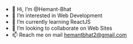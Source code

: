 - 👋 Hi, I’m @Hemant-Bhat
- 👀 I’m interested in Web Development
- 🌱 I’m currently learning ReactJS
- 💞️ I’m looking to collaborate on Web Sites
- 📫 Reach me on mail hemantbhat2@gmail.com

<!---
Hemant-Bhat/Hemant-Bhat is a ✨ special ✨ repository because its `README.md` (this file) appears on your GitHub profile.
You can click the Preview link to take a look at your changes.
--->
